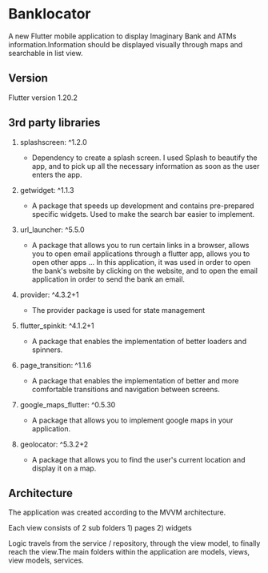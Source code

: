 # Banklocator

A new Flutter mobile application to display Imaginary Bank and ATMs information.Information should be displayed visually through maps and searchable in list view.

## Version
Flutter version 1.20.2

## 3rd party libraries
  
  1) splashscreen: ^1.2.0
     - Dependency  to create a splash screen.
       I used Splash to beautify the app, and to pick up all the necessary information as soon as the user enters the app.
       
  2) getwidget: ^1.1.3
     - A package that speeds up development and contains pre-prepared specific widgets. Used to make the search bar easier to implement.
  
  3) url_launcher: ^5.5.0
      - A package that allows you to run certain links in a browser, allows you to open email applications through a flutter app, allows you to open other apps ...
        In this application, it was used in order to open the bank's website by clicking on the website, and to open the email application in order to send the bank  an email. 
  
  4) provider: ^4.3.2+1
      - The provider package is used for state management
      
  5) flutter_spinkit: ^4.1.2+1
      - A package that enables the implementation of better loaders and spinners.
  
  6) page_transition: ^1.1.6
     - A package that enables the implementation of better and more comfortable transitions and navigation between screens.
  
  7) google_maps_flutter: ^0.5.30
     - A package that allows you to implement google maps in your application.
  
  8) geolocator: ^5.3.2+2
     - A package that allows you to find the user's current location and display it on a map.
 
  
  
  
  ## Architecture
  The application was created according to the MVVM architecture.

  Each view consists of 2 sub folders 1) pages
                                      2) widgets

  Logic travels from the service / repository, through the view model, to finally reach the view.The main folders within the application are models, views, view   models, services.
  

